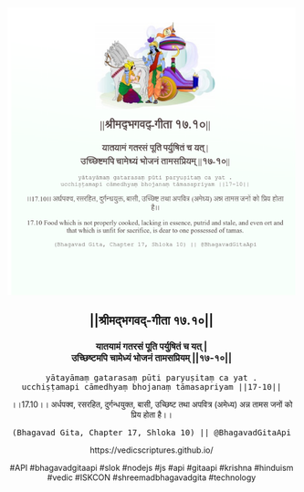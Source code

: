 <img src="../../asset/BG_17_10.png"/>
<center><h2>||श्रीमद्‍भगवद्‍-गीता १७.१०||</h2>
<h3>यातयामं गतरसं पूति पर्युषितं च यत् |<br/>उच्छिष्टमपि चामेध्यं भोजनं तामसप्रियम् ||१७-१०||</h3>
<pre>yātayāmaṃ gatarasaṃ pūti paryuṣitaṃ ca yat .<br/>ucchiṣṭamapi cāmedhyaṃ bhojanaṃ tāmasapriyam ||17-10||</pre>
<p>।।17.10।। अर्धपक्व, रसरहित, दुर्गन्धयुक्त, बासी, उच्छिष्ट तथा अपवित्र (अमेध्य) अन्न तामस जनों को प्रिय होता है।।</p>
<pre>(Bhagavad Gita, Chapter 17, Shloka 10) || @BhagavadGitaApi</pre><p>https://vedicscriptures.github.io/</p><p>#API #bhagavadgitaapi #slok #nodejs #js #api #gitaapi #krishna #hinduism #vedic #ISKCON #shreemadbhagavadgita #technology</p></center>
